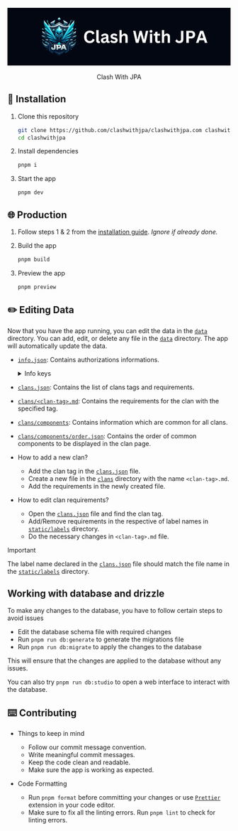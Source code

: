 <div align="center">

![JPA](./assets/jpa.png)

Clash With JPA

</div>

## 🚀 Installation

1. Clone this repository
    ```sh
    git clone https://github.com/clashwithjpa/clashwithjpa.com clashwithjpa
    cd clashwithjpa
    ```

2. Install dependencies
    ```sh
    pnpm i
    ```

3. Start the app
    ```sh
    pnpm dev
    ```

## 🌐 Production

1. Follow steps 1 & 2 from the [installation guide](#-installation). _Ignore if already done._

2. Build the app
    ```sh
    pnpm build
    ```

3. Preview the app
    ```sh
    pnpm preview
    ```

## ✏️ Editing Data

Now that you have the app running, you can edit the data in the [`data`](./data/) directory. You can add, edit, or delete any file in the [`data`](./data/) directory. The app will automatically update the data.
- [`info.json`](./data/info.json): Contains authorizations informations.
    <details>

    <summary>Info keys</summary>

    - `guildID` (`integer`): The Guild ID of the Discord server where the user must be present.
        - This is used to verify the user's presence in the Discord server.
        - If the user is not present in the server, the user doesn't get access to the panel.
    - `adminRoleID` (`integer`): The Role ID of the Admin role in the Discord server.
        - This role will have access to the admin panel.

    </details>
- [`clans.json`](./data/clans.json): Contains the list of clans tags and requirements.
- [`clans/<clan-tag>.md`](./data/clans/): Contains the requirements for the clan with the specified tag.
- [`clans/components`](./data/clans/components/): Contains information which are common for all clans.
- [`clans/components/order.json`](./data/clans/components/order.json): Contains the order of common components to be displayed in the clan page.

- How to add a new clan?
    - Add the clan tag in the [`clans.json`](./data/clans.json) file.
    - Create a new file in the [`clans`](./data/clans/) directory with the name `<clan-tag>.md`.
    - Add the requirements in the newly created file.

- How to edit clan requirements?
    - Open the [`clans.json`](./data/clans.json) file and find the clan tag.
    - Add/Remove requirements in the respective of label names in [`static/labels`](./static/labels/) directory.
    - Do the necessary changes in `<clan-tag>.md` file.
> [!IMPORTANT]
> The label name declared in the [`clans.json`](./data/clans.json) file should match the file name in the [`static/labels`](./static/labels/) directory.

## Working with database and drizzle

To make any changes to the database, you have to follow certain steps to avoid issues

- Edit the database schema file with required changes
- Run `pnpm run db:generate` to generate the migrations file
- Run `pnpm run db:migrate` to apply the changes to the database

This will ensure that the changes are applied to the database without any issues.

You can also try `pnpm run db:studio` to open a web interface to interact with the database.

## ⌨️ Contributing

- Things to keep in mind
    - Follow our commit message convention.
    - Write meaningful commit messages.
    - Keep the code clean and readable.
    - Make sure the app is working as expected.

- Code Formatting
    - Run `pnpm format` before committing your changes or use [`Prettier`](https://prettier.io/) extension in your code editor.
    - Make sure to fix all the linting errors. Run `pnpm lint` to check for linting errors.
